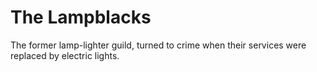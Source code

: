 # The Lampblacks

The former lamp-lighter guild, turned to crime when their services were replaced by electric lights.
